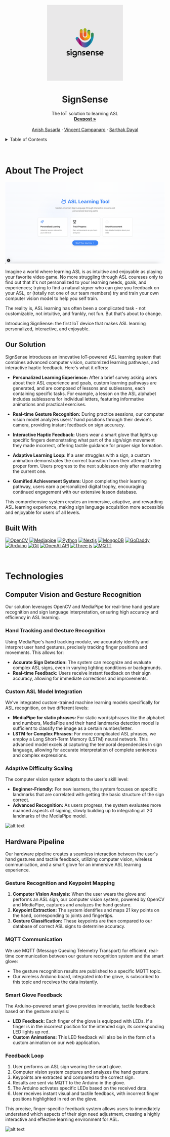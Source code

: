 
<a name="readme-top"></a>
<!-- PROJECT LOGO -->
<br />
<div align="center">
    <img src="images/signsense.png" alt="Logo" height="240">

  <h1 align="center">SignSense</h1>

  <p align="center">
    The IoT solution to learning ASL
    <br />
    <a href="https://devpost.com/software/sign-sense"><strong>Devpost »</strong></a>
    <br />
    <br />
    <a href="https://www.linkedin.com/in/anishsusarla/">Anish Susarla</a>
    ·
    <a href="https://www.linkedin.com/in/vincentcampanaro/">Vincent Campanaro</a>
    ·
    <a href="https://www.linkedin.com/in/sarthakdayal/">Sarthak Dayal</a>
  </p>
</div>



<!-- TABLE OF CONTENTS -->
<details>
  <summary>Table of Contents</summary>
  <ol>
    <li>
      <a href="#about-the-project">About The Project</a>
      <ul>
        <li><a href="#built-with">Built With</a></li>
      </ul>
    </li>
    <li>
      <a href="#technologies">Core Technologies</a>
      <ul>
        <li><a href="#roboflow">Mediapipe</a></li>
        <li><a href="#streamlit">Three.js</a></li>
        <li><a href="#matlab">Arduino</a></li>
        <li><a href="#optimizations">Next.js</a></li>
      </ul>
    </li>
    <li><a href="#acknowledgments">Acknowledgments</a></li>
  </ol>
</details>
<br><br>



<!-- ABOUT THE PROJECT -->
# About The Project

![alt text](images/dashboard.png)

Imagine a world where learning ASL is as intuitive and enjoyable as playing your favorite video game. No more struggling through ASL coureses only to find out that it's not personalized to your learning needs, goals, and experiences; trying to find a natural signer who can give you feedback on your ASL, or (totally not one of our team members) try and train your own computer vision model to help you self train.

The reality is, ASL learning has often been a complicated task - not customizable, not intuitive, and frankly, not fun. But that's about to change.

Introducing SignSense: the first IoT device that makes ASL learning personalized, interactive, and enjoyable.

## Our Solution

SignSense introduces an innovative IoT-powered ASL learning system that combines advanced computer vision, customized learning pathways, and interactive haptic feedback. Here's what it offers:

- **Personalized Learning Experience:** After a brief survey asking users about their ASL experience and goals, custom learning pathways are generated, and are composed of lessons and sublessons, each containing specific tasks. For example, a lesson on the ASL alphabet includes sublessons for individual letters, featuring informative animations and practical exercises.

- **Real-time Gesture Recognition:** During practice sessions, our computer vision model analyzes users' hand positions through their device's camera, providing instant feedback on sign accuracy.

- **Interactive Haptic Feedback:** Users wear a smart glove that lights up specific fingers demonstrating what part of the sign/sign movement they made incorrect, offering tactile guidance for proper sign formation.

- **Adaptive Learning Loop:** If a user struggles with a sign, a custom animation demonstrates the correct transition from their attempt to the proper form. Users progress to the next sublesson only after mastering the current one.

- **Gamified Achievement System:** Upon completing their learning pathway, users earn a personalized digital trophy, encouraging continued engagement with our extensive lesson database.

This comprehensive system creates an immersive, adaptive, and rewarding ASL learning experience, making sign language acquisition more accessible and enjoyable for users of all levels.


## Built With

[![OpenCV][OpenCV]][OpenCV-url]
[![Mediapipe][Mediapipe]][Mediapipe-url]
[![Python][Python]][Python-url]
[![Nextjs][Nextjs]][Nextjs-url]
[![MongoDB][MongoDB]][MongoDB-url]
[![GoDaddy][GoDaddy]][GoDaddy-url]
[![Arduino][Arduino]][Arduino-url]
[![Git][Git]][Git-url]
[![OpenAI API][OpenAI API]][OpenAI-url]
[![Three.js][Three.js]][Three.js-url]
[![MQTT][MQTT]][MQTT-url]

<br>

# Technologies

## Computer Vision and Gesture Recognition

Our solution leverages OpenCV and MediaPipe for real-time hand gesture recognition and sign language interpretation, ensuring high accuracy and efficiency in ASL learning.

### Hand Tracking and Gesture Recognition

Using MediaPipe's hand tracking module, we accurately identify and interpret user hand gestures, precisely tracking finger positions and movements. This allows for:

- **Accurate Sign Detection:** The system can recognize and evaluate complex ASL signs, even in varying lighting conditions or backgrounds.
- **Real-time Feedback:** Users receive instant feedback on their sign accuracy, allowing for immediate corrections and improvements.

### Custom ASL Model Integration

We've integrated custom-trained machine learning models specifically for ASL recognition, on two different levels:

- **MediaPipe for static phrases:** For static words/phrases like the alphabet and numbers, MediaPipe and their hand landmarks detection model is sufficient to classify the image as a certain number/letter.
- **LSTM for Complex Phrases:** For more complicated ASL phrases, we employ a Long Short-Term Memory (LSTM) neural network. This advanced model excels at capturing the temporal dependencies in sign language, allowing for accurate interpretation of complete sentences and complex expressions.

### Adaptive Difficulty Scaling

The computer vision system adapts to the user's skill level:

- **Beginner-Friendly:** For new learners, the system focuses on specific landmarks that are correlated with getting the basic structure of the sign correct.
- **Advanced Recognition:** As users progress, the system evaluates more nuanced aspects of signing, slowly building up to integrating all 20 landmarks of the MediaPipe model.


![alt text](mediapipe.gif)

## Hardware Pipeline

Our hardware pipeline creates a seamless interaction between the user's hand gestures and tactile feedback, utilizing computer vision, wireless communication, and a smart glove for an immersive ASL learning experience.

### Gesture Recognition and Keypoint Mapping

1. **Computer Vision Analysis:** When the user wears the glove and performs an ASL sign, our computer vision system, powered by OpenCV and MediaPipe, captures and analyzes the hand gesture.
2. **Keypoint Extraction:** The system identifies and maps 21 key points on the hand, corresponding to joints and fingertips.
3. **Gesture Classification:** These keypoints are then compared to our database of correct ASL signs to determine accuracy.

### MQTT Communication

We use MQTT (Message Queuing Telemetry Transport) for efficient, real-time communication between our gesture recognition system and the smart glove:

- The gesture recognition results are published to a specific MQTT topic.
- Our wireless Arduino board, integrated into the glove, is subscribed to this topic and receives the data instantly.

### Smart Glove Feedback

The Arduino-powered smart glove provides immediate, tactile feedback based on the gesture analysis:

- **LED Feedback:** Each finger of the glove is equipped with LEDs. If a finger is in the incorrect position for the intended sign, its corresponding LED lights up red.
- **Custom Animations:** This LED feedback will also be in the form of a custom animation on our web application.

### Feedback Loop

1. User performs an ASL sign wearing the smart glove.
2. Computer vision system captures and analyzes the hand gesture.
3. Keypoints are extracted and compared to the correct sign.
4. Results are sent via MQTT to the Arduino in the glove.
5. The Arduino activates specific LEDs based on the received data.
6. User receives instant visual and tactile feedback, with incorrect finger positions highlighted in red on the glove.

This precise, finger-specific feedback system allows users to immediately understand which aspects of their sign need adjustment, creating a highly interactive and effective learning environment for ASL.


![alt text](glove.jpg)

<!-- MARKDOWN LINKS & IMAGES -->
<!-- https://www.markdownguide.org/basic-syntax/#reference-style-links -->
[OpenCV]: https://img.shields.io/badge/opencv-5C3EE8?style=for-the-badge&logo=opencv&logoColor=white
[OpenCV-url]: https://opencv.org/
[Mediapipe]: https://img.shields.io/badge/mediapipe-0097A7?style=for-the-badge&logo=mediapipe&logoColor=white
[Mediapipe-url]: https://github.com/google-ai-edge/mediapipe
[Python]: https://img.shields.io/badge/Python-3776AB?style=for-the-badge&logo=python&logoColor=white
[Python-url]: https://www.python.org/
[Nextjs]: https://img.shields.io/badge/Nextjs-000000?style=for-the-badge&logo=Next.js&logoColor=white
[Nextjs-url]: https://nextjs.org/
[MongoDB]: https://img.shields.io/badge/MongoDB-47A248?style=for-the-badge&logo=MongoDB&logoColor=white
[MongoDB-url]: https://www.mongodb.com/
[GoDaddy]: https://img.shields.io/badge/GoDaddy-1BDBDB?style=for-the-badge&logo=GoDaddy&logoColor=white
[GoDaddy-url]: https://www.godaddy.com/
[Arduino]: https://img.shields.io/badge/Arduino-00979D?style=for-the-badge&logo=arduino&logoColor=white
[Arduino-url]: https://www.arduino.cc/
[Git]: https://img.shields.io/badge/Git-%23F05032.svg?style=for-the-badge&logo=git&logoColor=white
[Git-url]: https://www.github.com/
[OpenAI API]: https://img.shields.io/badge/OpenAI-412991?style=for-the-badge&logo=openai&logoColor=white
[OpenAI-url]: https://www.openai.com/
[Three.js]: https://img.shields.io/badge/Three.js-000000?style=for-the-badge&logo=three.js&logoColor=white
[Three.js-url]: https://threejs.org/
[MQTT]: https://img.shields.io/badge/MQTT-660066?style=for-the-badge&logo=mqtt&logoColor=white
[MQTT-url]: https://mqtt.org/
